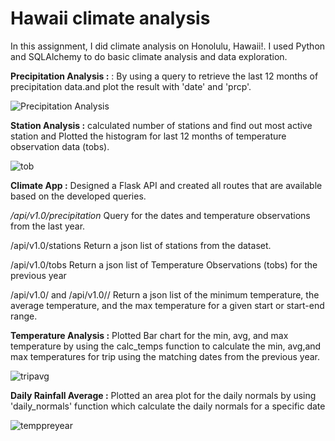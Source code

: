 # Hawaii climate analysis
In this assignment, I did climate analysis on Honolulu, Hawaii!. I used Python and SQLAlchemy to do basic climate analysis and data exploration.

**Precipitation Analysis :** : By using a query to retrieve the last 12 months of precipitation data.and plot the result with 'date' and                                    'prcp'.

![Precipitation Analysis](https://user-images.githubusercontent.com/50187921/69100592-18893600-0a23-11ea-9dcd-03e424470bf0.png)

**Station Analysis :**     calculated number of stations and find out most active station and Plotted the histogram for last 12 months of                              temperature observation data (tobs).

![tob](https://user-images.githubusercontent.com/50187921/69100845-b7159700-0a23-11ea-869e-12c88bcf670f.png)

**Climate App :**          Designed a Flask API and created all routes that are available based on the developed queries.


 */api/v1.0/precipitation*
Query for the dates and temperature observations from the last year.

/api/v1.0/stations
Return a json list of stations from the dataset.

/api/v1.0/tobs
Return a json list of Temperature Observations (tobs) for the previous year

/api/v1.0/<start> and /api/v1.0/<start>/<end>
Return a json list of the minimum temperature, the average temperature, and the max temperature for a given start or start-end range.

**Temperature Analysis :**  Plotted Bar chart for the min, avg, and max temperature by using  the calc_temps function to calculate the min,                             avg,and max temperatures for  trip using the matching dates from the previous year.


![tripavg](https://user-images.githubusercontent.com/50187921/69101002-0f4c9900-0a24-11ea-854a-3c6f2b2896b4.png)


**Daily Rainfall Average :** Plotted an area plot  for the daily normals by using 'daily_normals' function which calculate the daily normals                             for a specific date

![temppreyear](https://user-images.githubusercontent.com/50187921/69101454-466f7a00-0a25-11ea-88bb-f03ffe3b53a0.png)

